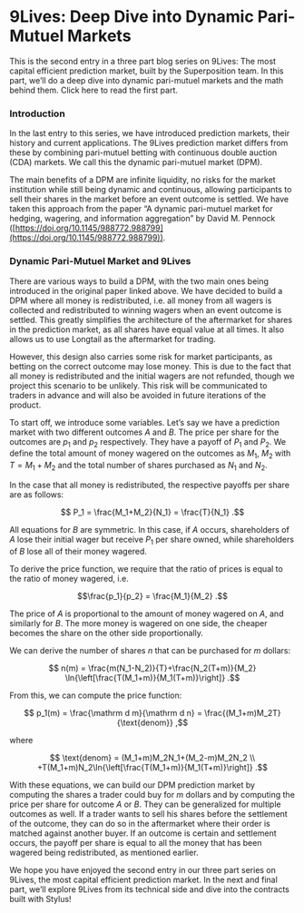 # 9Lives: Deep Dive into Dynamic Pari-Mutuel Markets

This is the second entry in a three part blog series on 9Lives: The most capital efficient prediction market, built by the Superposition team. In this part, we’ll do a deep dive into dynamic pari-mutuel markets and the math behind them. Click here to read the first part.

### Introduction

In the last entry to this series, we have introduced prediction markets, their history and current applications. The 9Lives prediction market differs from these by combining pari-mutuel betting with continuous double auction (CDA) markets. We call this the dynamic pari-mutuel market (DPM).

The main benefits of a DPM are infinite liquidity, no risks for the market institution while still being dynamic and continuous, allowing participants to sell their shares in the market before an event outcome is settled. We have taken this approach from the paper “A dynamic pari-mutuel market for hedging, wagering, and information aggregation” by David M. Pennock ([https://doi.org/10.1145/988772.988799](https://doi.org/10.1145/988772.988799)).

### Dynamic Pari-Mutuel Market and 9Lives

There are various ways to build a DPM, with the two main ones being introduced in the original paper linked above. We have decided to build a DPM where all money is redistributed, i.e. all money from all wagers is collected and redistributed to winning wagers when an event outcome is settled. This greatly simplifies the architecture of the aftermarket for shares in the prediction market, as all shares have equal value at all times. It also allows us to use Longtail as the aftermarket for trading.

However, this design also carries some risk for market participants, as betting on the correct outcome may lose money. This is due to the fact that all money is redistributed and the initial wagers are not refunded, though we project this scenario to be unlikely. This risk will be communicated to traders in advance and will also be avoided in future iterations of the product.

To start off, we introduce some variables. Let’s say we have a prediction market with two different outcomes $A$ and $B$. The price per share for the outcomes are $p_1$ and $p_2$ respectively. They have a payoff of $P_1$ and $P_2$. We define the total amount of money wagered on the outcomes as $M_1$, $M_2$ with $T=M_1+M_2$ and the total number of shares purchased as $N_1$ and $N_2$.

In the case that all money is redistributed, the respective payoffs per share are as follows:

$$ P_1 = \frac{M_1+M_2}{N_1} = \frac{T}{N_1} .$$

All equations for $B$ are symmetric. In this case, if $A$ occurs, shareholders of $A$ lose their initial wager but receive $P_1$ per share owned, while shareholders of $B$ lose all of their money wagered. 

To derive the price function, we require that the ratio of prices is equal to the ratio of money wagered, i.e. 

$$\frac{p_1}{p_2} = \frac{M_1}{M_2} .$$

The price of $A$ is proportional to the amount of money wagered on $A$, and similarly for $B$. The more money is wagered on one side, the cheaper becomes the share on the other side proportionally. 

We can derive the number of shares $n$ that can be purchased for $m$ dollars:

$$ n(m) = \frac{m(N_1-N_2)}{T}+\frac{N_2(T+m)}{M_2} \ln{\left[\frac{T(M_1+m)}{M_1(T+m)}\right]} .$$

From this, we can compute the price function:

$$ p_1(m) = \frac{\mathrm d m}{\mathrm d n} = \frac{(M_1+m)M_2T}{\text{denom}} ,$$

where 

$$ \text{denom} = (M_1+m)M_2N_1+(M_2-m)M_2N_2 \\ +T(M_1+m)N_2\ln{\left[\frac{T(M_1+m)}{M_1(T+m)}\right]} .$$

With these equations, we can build our DPM prediction market by computing the shares a trader could buy for $m$ dollars and by computing the price per share for outcome $A$ or $B$. They can be generalized for multiple outcomes as well. If a trader wants to sell his shares before the settlement of the outcome, they can do so in the aftermarket where their order is matched against another buyer. If an outcome is certain and settlement occurs, the payoff per share is equal to all the money that has been wagered being redistributed, as mentioned earlier.

We hope you have enjoyed the second entry in our three part series on 9Lives, the most capital efficient prediction market. In the next and final part, we’ll explore 9Lives from its technical side and dive into the contracts built with Stylus!
